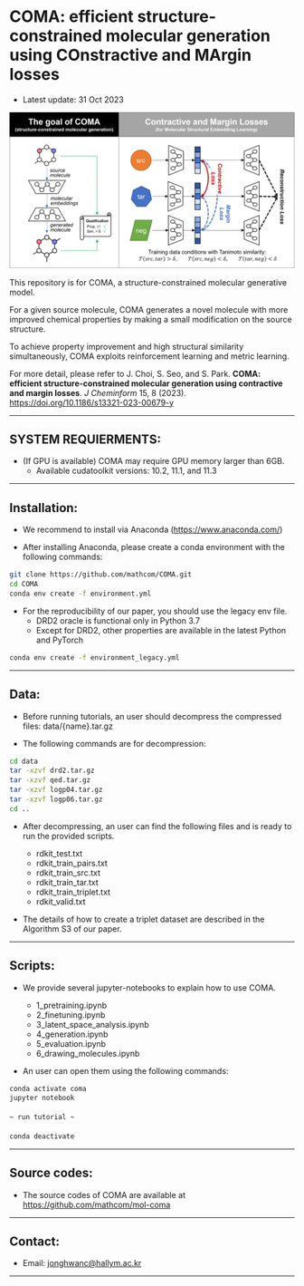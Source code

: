 # COMA: efficient structure-constrained molecular generation using COnstractive and MArgin losses

- Latest update: 31 Oct 2023

<img src="figs/overview_of_COMA.png" alt="thumbnail" width="600px" />

This repository is for COMA, a structure-constrained molecular generative model.

For a given source molecule, COMA generates a novel molecule with more improved chemical properties by making a small modification on the source structure.

To achieve property improvement and high structural similarity simultaneously, COMA exploits reinforcement learning and metric learning.

For more detail, please refer to J. Choi, S. Seo, and S. Park. **COMA: efficient structure-constrained molecular generation using contractive and margin losses**. *J Cheminform* 15, 8 (2023). https://doi.org/10.1186/s13321-023-00679-y


--------------------------------------------------------------------------------------------
## SYSTEM REQUIERMENTS: 

- (If GPU is available) COMA may require GPU memory larger than 6GB.
  - Available cudatoolkit versions: 10.2, 11.1, and 11.3


--------------------------------------------------------------------------------------------
## Installation:

- We recommend to install via Anaconda (https://www.anaconda.com/)

- After installing Anaconda, please create a conda environment with the following commands:

```bash
git clone https://github.com/mathcom/COMA.git
cd COMA
conda env create -f environment.yml
```

- For the reproducibility of our paper, you should use the legacy env file.
  - DRD2 oracle is functional only in Python 3.7
  - Except for DRD2, other properties are available in the latest Python and PyTorch

```bash
conda env create -f environment_legacy.yml
```

--------------------------------------------------------------------------------------------
## Data:

- Before running tutorials, an user should decompress the compressed files: data/{name}.tar.gz

- The following commands are for decompression:

```bash
cd data
tar -xzvf drd2.tar.gz
tar -xzvf qed.tar.gz
tar -xzvf logp04.tar.gz
tar -xzvf logp06.tar.gz
cd ..
```

- After decompressing, an user can find the following files and is ready to run the provided scripts.
  - rdkit_test.txt
  - rdkit_train_pairs.txt
  - rdkit_train_src.txt
  - rdkit_train_tar.txt
  - rdkit_train_triplet.txt
  - rdkit_valid.txt
  
- The details of how to create a triplet dataset are described in the Algorithm S3 of our paper.
  

--------------------------------------------------------------------------------------------
## Scripts:

- We provide several jupyter-notebooks to explain how to use COMA.
  - 1_pretraining.ipynb
  - 2_finetuning.ipynb
  - 3_latent_space_analysis.ipynb
  - 4_generation.ipynb
  - 5_evaluation.ipynb
  - 6_drawing_molecules.ipynb

- An user can open them using the following commands:

```bash
conda activate coma
jupyter notebook

~ run tutorial ~

conda deactivate
```


--------------------------------------------------------------------------------------------
## Source codes:

- The source codes of COMA are available at https://github.com/mathcom/mol-coma


--------------------------------------------------------------------------------------------
## Contact:

- Email: jonghwanc@hallym.ac.kr


--------------------------------------------------------------------------------------------
